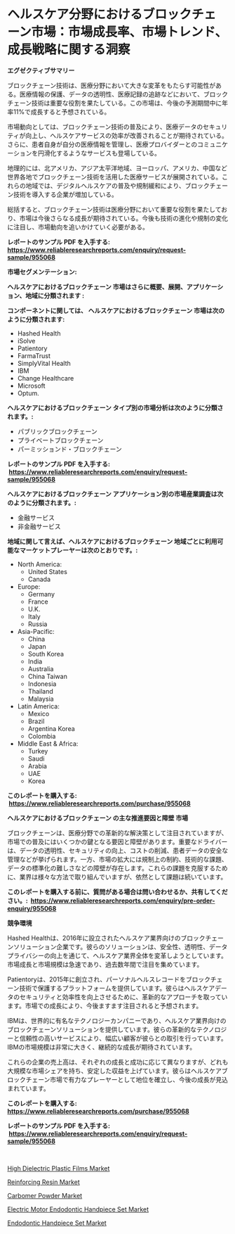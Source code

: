 <p><h1>ヘルスケア分野におけるブロックチェーン市場：市場成長率、市場トレンド、成長戦略に関する洞察</h1></p><p><strong>エグゼクティブサマリー</strong></p>
<p><p>ブロックチェーン技術は、医療分野において大きな変革をもたらす可能性がある。医療情報の保護、データの透明性、医療記録の追跡などにおいて、ブロックチェーン技術は重要な役割を果たしている。この市場は、今後の予測期間中に年率11%で成長すると予想されている。</p><p>市場動向としては、ブロックチェーン技術の普及により、医療データのセキュリティが向上し、ヘルスケアサービスの効率が改善されることが期待されている。さらに、患者自身が自分の医療情報を管理し、医療プロバイダーとのコミュニケーションを円滑化するようなサービスも登場している。</p><p>地理的には、北アメリカ、アジア太平洋地域、ヨーロッパ、アメリカ、中国など世界各地でブロックチェーン技術を活用した医療サービスが展開されている。これらの地域では、デジタルヘルスケアの普及や規制緩和により、ブロックチェーン技術を導入する企業が増加している。</p><p>総括すると、ブロックチェーン技術は医療分野において重要な役割を果たしており、市場は今後さらなる成長が期待されている。今後も技術の進化や規制の変化に注目し、市場動向を追いかけていく必要がある。</p></p>
<p><strong>レポートのサンプル PDF を入手する: <a href="https://www.reliableresearchreports.com/enquiry/request-sample/955068">https://www.reliableresearchreports.com/enquiry/request-sample/955068</a></strong></p>
<p><strong>市場セグメンテーション:</strong></p>
<p><strong> ヘルスケアにおけるブロックチェーン 市場はさらに概要、展開、アプリケーション、地域に分類されます :</strong></p>
<p><strong>コンポーネントに関しては、 ヘルスケアにおけるブロックチェーン 市場は次のように分類されます: &nbsp;</strong></p>
<p><ul><li>Hashed Health</li><li>iSolve</li><li>Patientory</li><li>FarmaTrust</li><li>SimplyVital Health</li><li>IBM</li><li>Change Healthcare</li><li>Microsoft</li><li>Optum.</li></ul></p>
<p><strong> ヘルスケアにおけるブロックチェーン タイプ別の市場分析は次のように分類されます。:</strong></p>
<p><ul><li>パブリックブロックチェーン</li><li>プライベートブロックチェーン</li><li>パーミッションド・ブロックチェーン</li></ul></p>
<p><strong>レポートのサンプル PDF を入手する: &nbsp;<a href="https://www.reliableresearchreports.com/enquiry/request-sample/955068">https://www.reliableresearchreports.com/enquiry/request-sample/955068</a></strong></p>
<p><strong> ヘルスケアにおけるブロックチェーン アプリケーション別の市場産業調査は次のように分類されます。:</strong></p>
<p><ul><li>金融サービス</li><li>非金融サービス</li></ul></p>
<p><strong>地域に関して言えば、ヘルスケアにおけるブロックチェーン 地域ごとに利用可能なマーケットプレーヤーは次のとおりです。:</strong></p>
<p><ul>
    <li>
        North America:
        <ul>
            <li>United States</li>
            <li>Canada</li>
        </ul>
    </li>
    <li>
        Europe:
        <ul>
            <li>Germany</li>
            <li>France</li>
            <li>U.K.</li>
            <li>Italy</li>
            <li>Russia</li>
        </ul>
    </li>
    <li>
        Asia-Pacific:
        <ul>
            <li>China</li>
            <li>Japan</li>
            <li>South Korea</li>
            <li>India</li>
            <li>Australia</li>
            <li>China Taiwan</li>
            <li>Indonesia</li>
            <li>Thailand</li>
            <li>Malaysia</li>
        </ul>
    </li>
    <li>
        Latin America:
        <ul>
            <li>Mexico</li>
            <li>Brazil</li>
            <li>Argentina Korea</li>
            <li>Colombia</li>
        </ul>
    </li>
    <li>
        Middle East & Africa:
        <ul>
            <li>Turkey</li>
            <li>Saudi</li>
            <li>Arabia</li>
            <li>UAE</li>
            <li>Korea</li>
        </ul>
    </li>
    </ul></p>
<p><strong>このレポートを購入する: &nbsp;<a href="https://www.reliableresearchreports.com/purchase/955068">https://www.reliableresearchreports.com/purchase/955068</a></strong></p>
<p><strong>ヘルスケアにおけるブロックチェーン の主な推進要因と障壁 市場</strong></p>
<p><p>ブロックチェーンは、医療分野での革新的な解決策として注目されていますが、市場での普及にはいくつかの鍵となる要因と障壁があります。重要なドライバーは、データの透明性、セキュリティの向上、コストの削減、患者データの安全な管理などが挙げられます。一方、市場の拡大には規制上の制約、技術的な課題、データの標準化の難しさなどの障壁が存在します。これらの課題を克服するために、業界は様々な方法で取り組んでいますが、依然として課題は続いています。</p></p>
<p><strong>このレポートを購入する前に、質問がある場合は問い合わせるか、共有してください。:&nbsp; <a href="https://www.reliableresearchreports.com/enquiry/pre-order-enquiry/955068">https://www.reliableresearchreports.com/enquiry/pre-order-enquiry/955068</a></strong></p>
<p><strong>競争環境</strong></p>
<p><p>Hashed Healthは、2016年に設立されたヘルスケア業界向けのブロックチェーンソリューション企業です。彼らのソリューションは、安全性、透明性、データプライバシーの向上を通じて、ヘルスケア業界全体を変革しようとしています。市場成長と市場規模は急速であり、過去数年間で注目を集めています。</p><p>Patientoryは、2015年に創立され、パーソナルヘルスレコードをブロックチェーン技術で保護するプラットフォームを提供しています。彼らはヘルスケアデータのセキュリティと効率性を向上させるために、革新的なアプローチを取っています。市場での成長により、今後ますます注目されると予想されます。</p><p>IBMは、世界的に有名なテクノロジーカンパニーであり、ヘルスケア業界向けのブロックチェーンソリューションを提供しています。彼らの革新的なテクノロジーと信頼性の高いサービスにより、幅広い顧客が彼らとの取引を行っています。IBMの市場規模は非常に大きく、継続的な成長が期待されています。</p><p>これらの企業の売上高は、それぞれの成長と成功に応じて異なりますが、どれも大規模な市場シェアを持ち、安定した収益を上げています。彼らはヘルスケアブロックチェーン市場で有力なプレーヤーとして地位を確立し、今後の成長が見込まれています。</p></p>
<p><strong>このレポートを購入する: &nbsp; <a href="https://www.reliableresearchreports.com/purchase/955068">https://www.reliableresearchreports.com/purchase/955068</a></strong></p>
<p><strong>レポートのサンプル PDF を入手する: &nbsp;<a href="https://www.reliableresearchreports.com/enquiry/request-sample/955068">https://www.reliableresearchreports.com/enquiry/request-sample/955068</a></strong><strong></strong></p>
<p>&nbsp;</p>
<p><p><a href="https://github.com/wusalecollins540tpqoz/Market-Research-Report-List-1/blob/main/high-dielectric-plastic-films-market.md">High Dielectric Plastic Films Market</a></p><p><a href="https://github.com/kathiaseamanalvaradovlprc2h/Market-Research-Report-List-1/blob/main/reinforcing-resin-market.md">Reinforcing Resin Market</a></p><p><a href="https://view.publitas.com/reportprime-1/carbomer-powder-market-size-growing-and-forecasted-for-period-from-2024-2031-and-provides-complete-market-analysis-of-this-market/">Carbomer Powder Market</a></p><p><a href="https://gratis-rainforest-2ca.notion.site/Electric-Motor-Endodontic-Handpiece-Set-Market-Dynamics-2024-2031-Also-about-Its-Market-Trends-Pro-5eaa952fd79d428bafe58c4f090a448a">Electric Motor Endodontic Handpiece Set Market</a></p><p><a href="https://metal-farmhouse-e95.notion.site/Endodontic-Handpiece-Set-Market-Offer-Valuable-Insights-into-Market-Size-Market-Share-Market-Trend-f9ea122dc91246b7b6c79a08094466e4">Endodontic Handpiece Set Market</a></p></p>